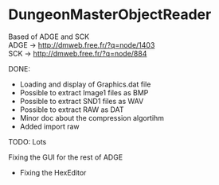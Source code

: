 # DungeonMasterObjectReader
Based of ADGE and SCK
<br>ADGE -> http://dmweb.free.fr/?q=node/1403</br>
SCK -> http://dmweb.free.fr/?q=node/884


DONE: 
* Loading and display of Graphics.dat file
* Possible to extract Image1 files as BMP
* Possible to extract SND1 files as WAV
* Possible to extract RAW as DAT
* Minor doc about the compression algortihm
* Added import raw

TODO: Lots

Fixing the GUI for the rest of ADGE
* Fixing the HexEditor
